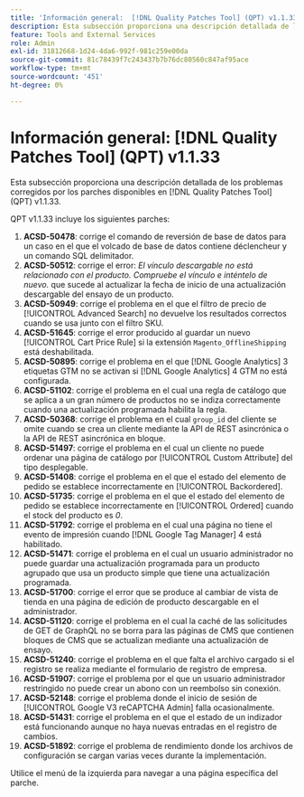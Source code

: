 ```yaml
---
title: 'Información general:  [!DNL Quality Patches Tool] (QPT) v1.1.33'
description: Esta subsección proporciona una descripción detallada de los problemas corregidos por los parches disponibles en  [!DNL Quality Patches Tool] (QPT) v1.1.33.
feature: Tools and External Services
role: Admin
exl-id: 31812668-1d24-4da6-992f-981c259e00da
source-git-commit: 81c78439f7c243437b7b76dc80560c847af95ace
workflow-type: tm+mt
source-wordcount: '451'
ht-degree: 0%

---
```


# Información general: [!DNL Quality Patches Tool] (QPT) v1.1.33

Esta subsección proporciona una descripción detallada de los problemas corregidos por los parches disponibles en [!DNL Quality Patches Tool] (QPT) v1.1.33.

QPT v1.1.33 incluye los siguientes parches:

1. **ACSD-50478**: corrige el comando de reversión de base de datos para un caso en el que el volcado de base de datos contiene déclencheur y un comando SQL delimitador.
1. **ACSD-50512**: corrige el error: *El vínculo descargable no está relacionado con el producto. Compruebe el vínculo e inténtelo de nuevo.* que sucede al actualizar la fecha de inicio de una actualización descargable del ensayo de un producto.
1. **ACSD-50949**: corrige el problema en el que el filtro de precio de [!UICONTROL Advanced Search] no devuelve los resultados correctos cuando se usa junto con el filtro SKU.
1. **ACSD-51645**: corrige el error producido al guardar un nuevo [!UICONTROL Cart Price Rule] si la extensión `Magento_OfflineShipping` está deshabilitada.
1. **ACSD-50895**: corrige el problema en el que [!DNL Google Analytics] 3 etiquetas GTM no se activan si [!DNL Google Analytics] 4 GTM no está configurada.
1. **ACSD-51102**: corrige el problema en el cual una regla de catálogo que se aplica a un gran número de productos no se indiza correctamente cuando una actualización programada habilita la regla.
1. **ACSD-50368**: corrige el problema en el cual `group_id` del cliente se omite cuando se crea un cliente mediante la API de REST asincrónica o la API de REST asincrónica en bloque.
1. **ACSD-51497**: corrige el problema en el cual un cliente no puede ordenar una página de catálogo por [!UICONTROL Custom Attribute] del tipo desplegable.
1. **ACSD-51408**: corrige el problema en el que el estado del elemento de pedido se establece incorrectamente en [!UICONTROL Backordered].
1. **ACSD-51735**: corrige el problema en el que el estado del elemento de pedido se establece incorrectamente en [!UICONTROL Ordered] cuando el stock del producto es *0*.
1. **ACSD-51792**: corrige el problema en el cual una página no tiene el evento de impresión cuando [!DNL Google Tag Manager] 4 está habilitado.
1. **ACSD-51471**: corrige el problema en el cual un usuario administrador no puede guardar una actualización programada para un producto agrupado que usa un producto simple que tiene una actualización programada.
1. **ACSD-51700**: corrige el error que se produce al cambiar de vista de tienda en una página de edición de producto descargable en el administrador.
1. **ACSD-51120**: corrige el problema en el cual la caché de las solicitudes de GET de GraphQL no se borra para las páginas de CMS que contienen bloques de CMS que se actualizan mediante una actualización de ensayo.
1. **ACSD-51240**: corrige el problema en el que falta el archivo cargado si el registro se realiza mediante el formulario de registro de empresa.
1. **ACSD-51907**: corrige el problema por el que un usuario administrador restringido no puede crear un abono con un reembolso sin conexión.
1. **ACSD-52148**: corrige el problema donde el inicio de sesión de [!UICONTROL Google V3 reCAPTCHA Admin] falla ocasionalmente.
1. **ACSD-51431**: corrige el problema en el que el estado de un indizador está funcionando aunque no haya nuevas entradas en el registro de cambios.
1. **ACSD-51892**: corrige el problema de rendimiento donde los archivos de configuración se cargan varias veces durante la implementación.

Utilice el menú de la izquierda para navegar a una página específica del parche.
